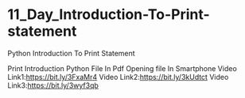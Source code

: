 # 11_Day_Introduction-To-Print-statement
Python Introduction To Print Statement

Print Introduction
Python File In Pdf
Opening file In Smartphone Video Link1:https://bit.ly/3FxaMr4
Video Link2:https://bit.ly/3kUdtct
Video Link3:https://bit.ly/3wyf3qb


